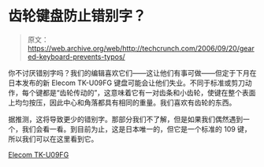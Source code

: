 # 齿轮键盘防止错别字？

> 原文：<https://web.archive.org/web/http://techcrunch.com/2006/09/20/geared-keyboard-prevents-typos/>

你不讨厌错别字吗？我们的编辑喜欢它们——这让他们有事可做——但定于下月在日本发布的新 Elecom TK-U09FG 键盘可能会让他们失业。不同于标准或剪刀动作，每个键都是“齿轮传动的”，这意味着它有一对齿条和小齿轮，使键在整个表面上均匀按压，因此中心和角落都具有相同的重量。我们喜欢有齿轮的东西。

据推测，这将导致更少的错别字。那部分我们不了解，但是如果我们偶然遇到一个，我们会看一看。到目前为止，这是日本唯一的，但它是一个标准的 109 键，所以我们可以在这里看到它。

[Elecom TK-U09FG](https://web.archive.org/web/20151015012144/http://www.techjapan.com/Article1352.html)